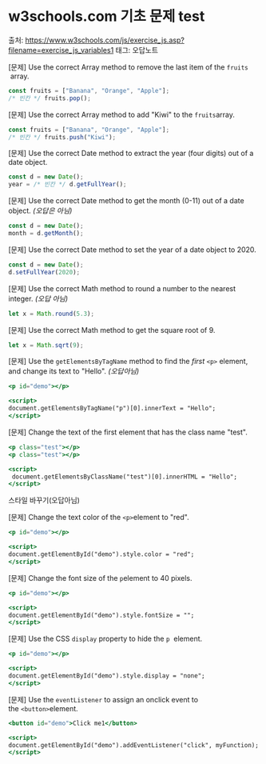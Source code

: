 # w3schools.com 기초 문제 test

출처: https://www.w3schools.com/js/exercise_js.asp?filename=exercise_js_variables1
태그: 오답노트

[문제] Use the correct Array method to remove the last item of the `fruits`
 array.

```jsx
const fruits = ["Banana", "Orange", "Apple"];
/* 빈칸 */ fruits.pop();
```

[문제] Use the correct Array method to add "Kiwi" to the `fruits`array.

```jsx
const fruits = ["Banana", "Orange", "Apple"];
/* 빈칸 */ fruits.push("Kiwi");
```

[문제] Use the correct Date method to extract the year (four digits) out of a date object.

```jsx
const d = new Date();
year = /* 빈칸 */ d.getFullYear();
```

[문제] Use the correct Date method to get the month (0-11) out of a date object. *(오답은 아님)*

```jsx
const d = new Date();
month = d.getMonth();
```

[문제] Use the correct Date method to set the year of a date object to 2020.

```jsx
const d = new Date();
d.setFullYear(2020);
```

[문제] Use the correct Math method to round a number to the nearest integer. *(오답 아님)*

```jsx
let x = Math.round(5.3);
```

[문제] Use the correct Math method to get the square root of 9.

```jsx
let x = Math.sqrt(9);
```

[문제] Use the `getElementsByTagName` method to find the *first* `<p>` element, and change its text to "Hello". *(오답아님)*

```jsx
<p id="demo"></p>

<script>
document.getElementsByTagName("p")[0].innerText = "Hello";
</script>
```

[문제] Change the text of the first element that has the class name "test".

```jsx
<p class="test"></p>
<p class="test"></p>

<script>
 document.getElementsByClassName("test")[0].innerHTML = "Hello";
</script>
```

스타일 바꾸기(오답아님)

[문제] Change the text color of the `<p>`element to "red".

```jsx
<p id="demo"></p>

<script>
document.getElementById("demo").style.color = "red";
</script>
```

[문제] Change the font size of the `p`element to 40 pixels.

```jsx
<p id="demo"></p>

<script>
document.getElementById("demo").style.fontSize = "";
</script>
```

[문제] Use the CSS `display` property to hide the `p`
 element.

```jsx
<p id="demo"></p>

<script>
document.getElementById("demo").style.display = "none";
</script>
```

[문제] Use the `eventListener` to assign an onclick event to the `<button>`element.

```jsx
<button id="demo">Click me1</button>

<script>
document.getElementById("demo").addEventListener("click", myFunction);
</script>
```